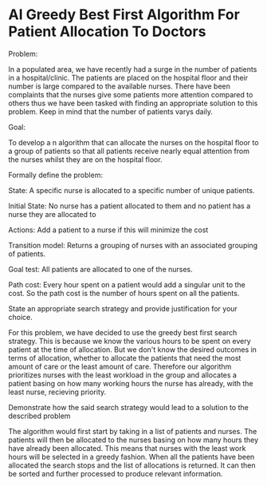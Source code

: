 # AI Greedy Best First Algorithm For Patient Allocation To Doctors

Problem:

In a populated area, we have recently had a surge in the number of patients in a hospital/clinic. The patients are placed on the hospital floor and their number is large compared to the available nurses. There have been complaints that the nurses give some patients more attention compared to others thus we have been tasked with finding an appropriate solution to this problem. Keep in mind that the number of patients varys daily.
	
Goal:

To develop a n algorithm that can allocate the nurses on the hospital floor to a group of patients so that all patients receive nearly equal attention from the nurses whilst they are on the hospital floor.
		
Formally define the problem:

State: A specific nurse is allocated to a specific number of unique patients.
		
Initial State: No nurse has a patient allocated to them and no patient has a nurse they are allocated to
		
Actions: Add a patient to a nurse if this will minimize the cost 
		
Transition model: Returns a grouping of nurses with an associated grouping of patients.
		
Goal test: All patients are allocated to one of the nurses.
		
Path cost: Every hour spent on a patient would add a singular unit to the cost. So the path cost is the number of hours spent on all the patients.

		
State an appropriate search strategy and provide justification for your choice.

For this problem, we have decided to use the greedy best first search strategy. This is because we know the various hours to be spent on every patient at the time of allocation. But we don't know the desired outcomes in terms of allocation, whether to allocate the patients that need the most amount of care or the least amount of care. Therefore our algorithm prioritizes nurses with the least workload in the group and allocates a patient basing on how many working hours the nurse has already, with the least nurse, recieving priority.


		
Demonstrate how the said search strategy would lead to a solution to the described problem

The algorithm would first start by taking in a list of patients and nurses. The patients will then be allocated to the nurses basing on how many hours they have already been allocated. This means that nurses with the least work hours will be selected in a greedy fashion. When all the patients have been allocated the search stops and the list of allocations is returned. It can then be sorted and further processed to produce relevant information.